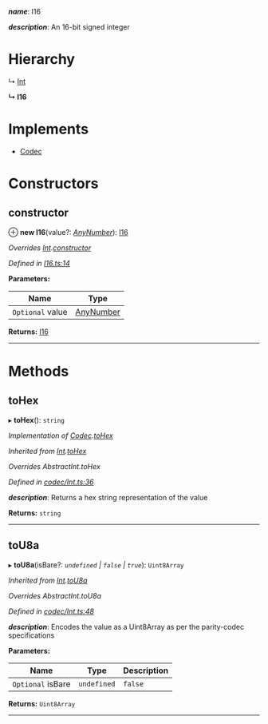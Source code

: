 

*__name__*: I16

*__description__*: An 16-bit signed integer

# Hierarchy

↳  [Int](_codec_int_.int.md)

**↳ I16**

# Implements

* [Codec](../interfaces/_types_.codec.md)

# Constructors

<a id="constructor"></a>

##  constructor

⊕ **new I16**(value?: *[AnyNumber](../modules/_types_.md#anynumber)*): [I16](_i16_.i16.md)

*Overrides [Int](_codec_int_.int.md).[constructor](_codec_int_.int.md#constructor)*

*Defined in [I16.ts:14](https://github.com/polkadot-js/api/blob/a2f176d/packages/types/src/I16.ts#L14)*

**Parameters:**

| Name | Type |
| ------ | ------ |
| `Optional` value | [AnyNumber](../modules/_types_.md#anynumber) |

**Returns:** [I16](_i16_.i16.md)

___

# Methods

<a id="tohex"></a>

##  toHex

▸ **toHex**(): `string`

*Implementation of [Codec](../interfaces/_types_.codec.md).[toHex](../interfaces/_types_.codec.md#tohex)*

*Inherited from [Int](_codec_int_.int.md).[toHex](_codec_int_.int.md#tohex)*

*Overrides AbstractInt.toHex*

*Defined in [codec/Int.ts:36](https://github.com/polkadot-js/api/blob/a2f176d/packages/types/src/codec/Int.ts#L36)*

*__description__*: Returns a hex string representation of the value

**Returns:** `string`

___
<a id="tou8a"></a>

##  toU8a

▸ **toU8a**(isBare?: *`undefined` | `false` | `true`*): `Uint8Array`

*Inherited from [Int](_codec_int_.int.md).[toU8a](_codec_int_.int.md#tou8a)*

*Overrides AbstractInt.toU8a*

*Defined in [codec/Int.ts:48](https://github.com/polkadot-js/api/blob/a2f176d/packages/types/src/codec/Int.ts#L48)*

*__description__*: Encodes the value as a Uint8Array as per the parity-codec specifications

**Parameters:**

| Name | Type | Description |
| ------ | ------ | ------ |
| `Optional` isBare | `undefined` | `false` | `true` |  true when the value has none of the type-specific prefixes (internal) |

**Returns:** `Uint8Array`

___

